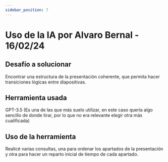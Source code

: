 ```yaml
---
sidebar_position: 7
---
```


# Uso de la IA por Alvaro Bernal - 16/02/24

## Desafío a solucionar

Encontrar una estructura de la presentación coherente, que permita hacer transiciones lógicas entre diapositivas.

## Herramienta usada

GPT-3.5 (Es una de las que más suelo utilizar, en este caso quería algo sencillo de donde tirar, por lo que no era relevante elegir otra más cualificada)

## Uso de la herramienta

Realicé varias consultas, una para ordenar los apartados de la presentación y otra para hacer un reparto inicial de tiempo de cada apartado. 

